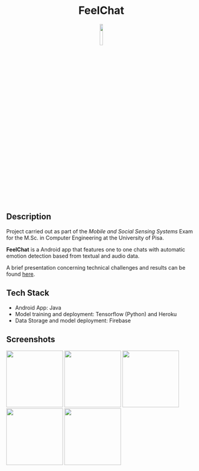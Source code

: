 # <h1 align="center">FeelChat</h1>
<p align="center"><img align="center" src="https://user-images.githubusercontent.com/33934387/194819986-35f28e15-9371-476a-a9ab-e4bc1f394215.png" width="12%" style="text-align: center"></p>


## Description
Project carried out as part of the *Mobile and Social Sensing Systems* Exam for the M.Sc. in Computer Engineering at the University of Pisa.

**FeelChat** is a Android app that features one to one chats with automatic emotion detection based from textual and audio data.

A brief presentation concerning technical challenges and results can be found [here](https://github.com/gerti98/MobileProject/blob/main/Presentation/Presentazione%20Finale-UPDATED.pptx).

## Tech Stack
 - Android App: Java
 - Model training and deployment: Tensorflow (Python) and Heroku
 - Data Storage and model deployment: Firebase
 
## Screenshots

<div>
<img src="https://user-images.githubusercontent.com/33934387/206318334-21d711d1-0388-4a25-aaab-88fd45d5582a.png" width="150" />
<img src="https://user-images.githubusercontent.com/33934387/206318349-aa30fcd8-8d73-4be2-9187-ad7f91305216.png" width="150" />
<img src="https://user-images.githubusercontent.com/33934387/206318369-f5016df1-caa0-4b0a-a0fb-654dc96c1259.png" width="150" />
<img src="https://user-images.githubusercontent.com/33934387/206318391-4724ead7-999c-452b-8a25-89068a911f7a.png" width="150" />
<img src="https://user-images.githubusercontent.com/33934387/206318424-b226e554-493e-4d03-a0a0-d37e3de62016.png" width="150" />
</div>
